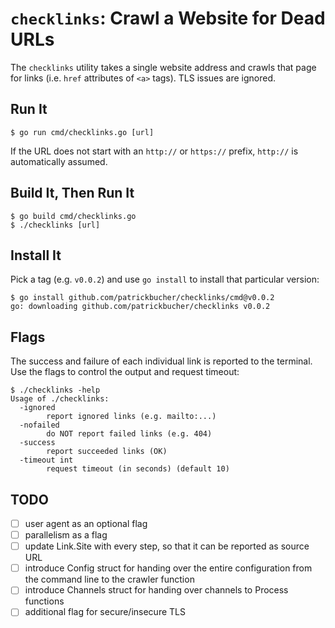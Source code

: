 # `checklinks`: Crawl a Website for Dead URLs

The `checklinks` utility takes a single website address and crawls that page for
links (i.e. `href` attributes of `<a>` tags). TLS issues are ignored.

## Run It

    $ go run cmd/checklinks.go [url]

If the URL does not start with an `http://` or `https://` prefix, `http://` is
automatically assumed.

## Build It, Then Run It

    $ go build cmd/checklinks.go
    $ ./checklinks [url]

## Install It

Pick a tag (e.g. `v0.0.2`) and use `go install` to install that particular
version:

    $ go install github.com/patrickbucher/checklinks/cmd@v0.0.2
    go: downloading github.com/patrickbucher/checklinks v0.0.2

## Flags

The success and failure of each individual link is reported to the terminal. Use
the flags to control the output and request timeout:

    $ ./checklinks -help
    Usage of ./checklinks:
      -ignored
            report ignored links (e.g. mailto:...)
      -nofailed
            do NOT report failed links (e.g. 404)
      -success
            report succeeded links (OK)
      -timeout int
            request timeout (in seconds) (default 10)

## TODO

- [ ] user agent as an optional flag
- [ ] parallelism as a flag
- [ ] update Link.Site with every step, so that it can be reported as source URL
- [ ] introduce Config struct for handing over the entire configuration from
  the command line to the crawler function
- [ ] introduce Channels struct for handing over channels to Process functions
- [ ] additional flag for secure/insecure TLS
